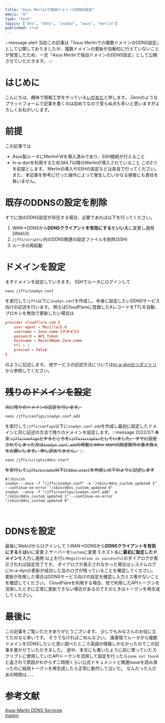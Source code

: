 ```yaml
--- 
title: "Asus Merlinで独自ドメインのDDNS設定" 
emoji: "🌐" 
type: "tech" 
topics: ["dns", "ddns", "inadyn", "asus", "merlin"] 
published: true 
--- 
```

:::message alert
当初この記事は「Asus Merlinでの複数ドメインのDDNS設定」として公開しておりましたが、複数ドメインの更新が自動的に行えていないことが発覚したため、一旦「Asus Merlinで独自ドメインのDDNS設定」として公開させていただきます。
:::
# はじめに
こんにちは、趣味で情報工学をやっている[いがめた](https://twitter.com/igameta)と申します。
Zennのようなプラットフォームで記事を書くのは初めてなので至らぬ点も多いと思いますがよろしくおねがいします。
# 前提
この記事では
- Asus製ルータにMerlinFWを導入済みであり、SSH接続が行えること
- In-a-dynを利用するため384.7以降のMerlinが導入されていること
​
この2つを前提とします。
Merlinの導入やSSHの設定などは各自で行ってください。
また、本記事を参考に行った操作によって発生したいかなる損害にも責任を負いません。
​
# 既存のDDNSの設定を削除
すでに他のDDNS設定が存在する場合、必要であれば以下を行ってください。
1. WAN→DDNSから**DDNSクライアントを有効にする**を**いいえ**に変更し適用(WebUI)
2. ``` /jffs/scripts/ ```内のDDNS関連の設定ファイルを削除(SSH)
3. ルータの再起動
​
# ドメインを設定
まずドメインを設定していきます。
SSHでルータにログインして
```
nano /jffs/inadyn.conf
```
を実行して```/jffs```以下に```inadyn.conf```を作成し、中身に設定したいDDNSサービス向けの記述を行います。
例えばCloudFlareに登録したAレコードをTTLを自動、プロキシを無効で更新したい場合は
```conf:/jffs/inadyn.conf
provider cloudflare.com {
    user-agent = Mozilla/5.0
    username = Zone.name (ドメイン)
    password = API_Token
    hostname = RecordName.Zone.name
    ttl = 1
    proxied = false
}
```
のように記述します。
他サービスの記述方法については[In-a-dynのリポジトリ](https://github.com/troglobit/inadyn#configuration)から参照してください。
​
# ~~残りのドメインを設定~~
~~次に残りのドメインの設定を行います。~~
```
nano /jffs/configs/inadyn.conf.add
```
を実行して```/jffs/configs```以下に```inadyn.conf.add```を作成し最初に設定したドメインと同じ記述の方法で残りのドメインを設定します。
​
:::message
2022/2/1
~~本来 ```/jffs/configs```とするところを```/jffs/scripts/```としていました。
すでに設定されてしまった方は```inadyn.conf.add```の移動とddns-startの関連箇所の書き換えをお願いします。
申し訳ありません。~~
:::
​
​

```
nano /jffs/scripts/ddns-start
```
~~を実行して```/jffs/scripts```以下に```ddns-start```を作成し以下のように記述します~~
```sh:ddns-start
#!/bin/sh
inadyn --once -f "/jffs/inadyn.conf" -e "/sbin/ddns_custom_updated 1" --continue-on-error "/sbin/ddns_custom_updated 0"
inadyn --once -f "/jffs/configs/inadyn.conf.add" -e "/sbin/ddns_custom_updated 1" --continue-on-error "/sbin/ddns_custom_updated 0"
``` 
​
​
# DDNSを設定
最後にWebUIからログインして
1.WAN→DDNSから**DDNSクライアントを有効にする**を**はい**に変更
2.サーバーを```Custom```に変更
3.ホスト名に**最初に設定したドメイン**を入力し適用
以上を行い```Registration is successful```のダイアログが表示されれば設定完了です。
ダイアログが表示されなかった場合はシステムログにIn-a-dynの更新が成功した旨のログが残っていることを確認してください。
更新が失敗した場合はDDNSサービス向けの設定を確認し入力ミス等がないことを確認してください。
CloudFlareを利用する場合、他で利用したAPIトークンを流用したときに正常に更新できない場合があるのでそのときはトークンを再生成してください。
​
# 最後に
この記事をご覧いただきありがとうございます。
少しでもみなさんのお役に立てたのなら幸いです。
そうでなければごめんなさい。
諸事情でルータから複数ドメインをDDNSしたいと思い調べたところ英語の情報しかなかったのでこの記事を書かせていただきました。
途中、本文にも書いたように前に使っていたスクリプトに使用していたAPIトークンを流用して設定を行ったら```zone not found```と返されて原因がわからず二時間くらい公式ドキュメントと関連issueを読み漁ったのに結局トークンを再生成したら正常に動作して泣いた。
なんだったんだあの時間は......
​
# 参考文献
[Asus-Marlin DDNS Services](https://github.com/RMerl/asuswrt-merlin.ng/wiki/DDNS-services)  
[inadyn](https://github.com/troglobit/inadyn#configuration)
